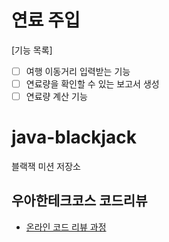 # 연료 주입
[기능 목록]
- [ ] 여행 이동거리 입력받는 기능
- [ ] 연료량을 확인할 수 있는 보고서 생성
- [ ] 연료량 계산 기능

# java-blackjack

블랙잭 미션 저장소

## 우아한테크코스 코드리뷰

- [온라인 코드 리뷰 과정](https://github.com/woowacourse/woowacourse-docs/blob/master/maincourse/README.md)

